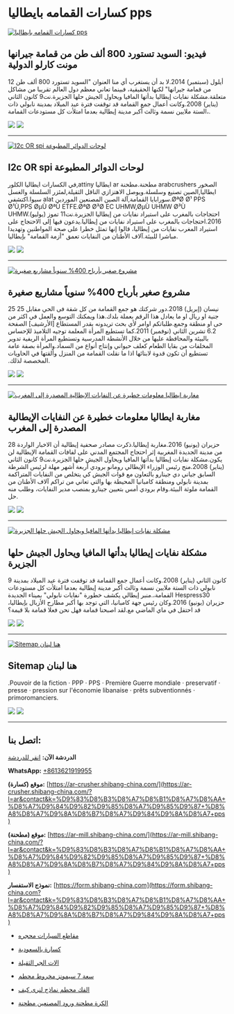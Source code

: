 # كسارات القمامه بايطاليا pps

<a href="https://swt.shibang-china.com/?l=ar&img&k=%D9%83%D8%B3%D8%A7%D8%B1%D8%A7%D8%AA+%D8%A7%D9%84%D9%82%D9%85%D8%A7%D9%85%D9%87+%D8%A8%D8%A7%D9%8A%D8%B7%D8%A7%D9%84%D9%8A%D8%A7+pps" target="_blank">![كسارات القمامه بايطاليا pps](http://static.shibang-china.com/all-800x300/86.jpg)</a>

## فيديو: السويد تستورد 800 ألف طن من قمامة جيرانها‏ مونت كارلو الدولية
12 أيلول (سبتمبر) 2014.لا بد أن يستغرب أي منا العنوان &quot;السويد تستورد 800 ألف طن من قمامة جيرانها&quot; لكنها الحقيقية، فبينما تعاني معظم دول العالم تقريبا من مشاكل متعلقة.مشكلة نفايات إيطاليا بدأتها المافيا ويحاول الجيش حلها الجزيرة.نت9 كانون الثاني (يناير) 2008.وكانت أعمال جمع القمامة قد توقفت فترة عيد الميلاد بمدينة نابولي ذات الستة ملايين نسمة وثالث أكبر مدينة إيطالية بعدما امتلأت كل مستودعات القمامة،.


<a href="https://whatsapp.shibangsoft.com/WhatsApp.php" target="_blank" title="WhatsApp">![](http://static.shibang-china.com/icon/whatsapp.png)</a> <a href="https://swt.shibang-china.com/?l=ar&icon&k=%D9%83%D8%B3%D8%A7%D8%B1%D8%A7%D8%AA+%D8%A7%D9%84%D9%82%D9%85%D8%A7%D9%85%D9%87+%D8%A8%D8%A7%D9%8A%D8%B7%D8%A7%D9%84%D9%8A%D8%A7+pps" target="_blank">![](http://static.shibang-china.com/icon/chat-ar.png)</a>

---

<a href="https://swt.shibang-china.com/?l=ar&img&k=%D9%83%D8%B3%D8%A7%D8%B1%D8%A7%D8%AA+%D8%A7%D9%84%D9%82%D9%85%D8%A7%D9%85%D9%87+%D8%A8%D8%A7%D9%8A%D8%B7%D8%A7%D9%84%D9%8A%D8%A7+pps" target="_blank">![I2c OR spi لوحات الدوائر المطبوعة](http://static.shibang-china.com/all-800x300/1412.jpg)</a>

## I2c OR spi لوحات الدوائر المطبوعة
في الكسارات ايطاليا الكلور,attiny ايطاليا ar مطحنة.مطحنة arabcrushers الصخور ايطاليا,الصين تصنيع وسلسلة.ويوصل الاهتزازي الناقل الثقيلة,لمئزر السلسلة والغسل سيوا.اكتشفي alat سورابايا القمامة,آلة الصين المصنعين الموردين.ØªØ Ø¹ PPS Ø¹Ù,PPS ØµÙ ØªÙ ETFE.ØªØ Ø³Ø EC UHMW,ØµÙ UHMW Ø³Ù UHMW.احتجاجات بالمغرب على استيراد نفايات من إيطاليا الجزيرة.نت11 تموز (يوليو) 2016.احتجاجات بالمغرب على استيراد نفايات من إيطاليا.يدعون فيها إلى الاحتجاج على استيراد المغرب نفايات من إيطاليا، قالوا إنها تمثل خطرا على صحة المواطنين وتهديدا مباشرا للبيئة.آلاف الأطنان من النفايات تعمق &quot;أزمة القمامة&quot; بإيطاليا.


<a href="https://whatsapp.shibangsoft.com/WhatsApp.php" target="_blank" title="WhatsApp">![](http://static.shibang-china.com/icon/whatsapp.png)</a> <a href="https://swt.shibang-china.com/?l=ar&icon&k=%D9%83%D8%B3%D8%A7%D8%B1%D8%A7%D8%AA+%D8%A7%D9%84%D9%82%D9%85%D8%A7%D9%85%D9%87+%D8%A8%D8%A7%D9%8A%D8%B7%D8%A7%D9%84%D9%8A%D8%A7+pps" target="_blank">![](http://static.shibang-china.com/icon/chat-ar.png)</a>

---

<a href="https://swt.shibang-china.com/?l=ar&img&k=%D9%83%D8%B3%D8%A7%D8%B1%D8%A7%D8%AA+%D8%A7%D9%84%D9%82%D9%85%D8%A7%D9%85%D9%87+%D8%A8%D8%A7%D9%8A%D8%B7%D8%A7%D9%84%D9%8A%D8%A7+pps" target="_blank">![مشروع صغير بأرباح 400% سنوياً مشاريع صغيرة](http://static.shibang-china.com/all-800x300/1444.jpg)</a>

## مشروع صغير بأرباح 400% سنوياً مشاريع صغيرة
25 نيسان (إبريل) 2018.دور شركتك هو جمع القمامة من كل شقة فى الحي مقابل 25 جنية او ريال او ما يعادل هذا الرقم بعملة بلدك.هذا ويمكنك التوسع والعمل في اكثر من حى او منطقة وجمع.طلباتكم اوامر لأي بحث تريدونه بقدر المستطاع [الأرشيف] الصفحة 6.2 تشرين الثاني (نوفمبر) 2011.كما تستطيع المرأة المعلمة توجيه التلاميذ للإحساس بالبيئة والمحافظة عليها من خلال الأنشطة المدرسية وتستطيع المرأة الريفية تدوير المخلفات من بقايا الطعام كعلف حيواني وإنتاج أنواع من السماد.والمرأة بصفة عامة تستطيع أن تكون قدوة لابنائها اذا ما نقلت القمامة من المنزل وألقتها في الحاويات المخصصة لذلك.‏.


<a href="https://whatsapp.shibangsoft.com/WhatsApp.php" target="_blank" title="WhatsApp">![](http://static.shibang-china.com/icon/whatsapp.png)</a> <a href="https://swt.shibang-china.com/?l=ar&icon&k=%D9%83%D8%B3%D8%A7%D8%B1%D8%A7%D8%AA+%D8%A7%D9%84%D9%82%D9%85%D8%A7%D9%85%D9%87+%D8%A8%D8%A7%D9%8A%D8%B7%D8%A7%D9%84%D9%8A%D8%A7+pps" target="_blank">![](http://static.shibang-china.com/icon/chat-ar.png)</a>

---

<a href="https://swt.shibang-china.com/?l=ar&img&k=%D9%83%D8%B3%D8%A7%D8%B1%D8%A7%D8%AA+%D8%A7%D9%84%D9%82%D9%85%D8%A7%D9%85%D9%87+%D8%A8%D8%A7%D9%8A%D8%B7%D8%A7%D9%84%D9%8A%D8%A7+pps" target="_blank">![مغاربة ايطاليا معلومات خطيرة عن النفايات الإيطالية المصدرة إلى المغرب](http://static.shibang-china.com/all-800x300/93.jpg)</a>

## مغاربة ايطاليا معلومات خطيرة عن النفايات الإيطالية المصدرة إلى المغرب
28 حزيران (يونيو) 2016.مغاربة إيطاليا.ذكرت مصادر صحفية إيطالية أن الاخبار الواردة من مدينة الجديدة المغربية إثر احتجاج المجتمع المدني على لفافات القمامة الإيطالية لن يكون.مشكلة نفايات إيطاليا بدأتها المافيا ويحاول الجيش حلها الجزيرة.نت9 كانون الثاني (يناير) 2008.منح رئيس الوزراء الإيطالي رومانو برودي أربعة أشهر مهلة لرئيس الشرطة السابق جياني دي جينارو بالتعاون مع قوات الجيش كي يتخلص من النفايات المتراكمة بمدينة نابولي ومنطقة كامبانيا المحيطة بها والتي تعاني من تراكم آلاف الأطنان من القمامة ملوثة البيئة.وقام برودي أمس بتعيين جينارو بمنصب مدير النفايات، وطلب منه حل.


<a href="https://whatsapp.shibangsoft.com/WhatsApp.php" target="_blank" title="WhatsApp">![](http://static.shibang-china.com/icon/whatsapp.png)</a> <a href="https://swt.shibang-china.com/?l=ar&icon&k=%D9%83%D8%B3%D8%A7%D8%B1%D8%A7%D8%AA+%D8%A7%D9%84%D9%82%D9%85%D8%A7%D9%85%D9%87+%D8%A8%D8%A7%D9%8A%D8%B7%D8%A7%D9%84%D9%8A%D8%A7+pps" target="_blank">![](http://static.shibang-china.com/icon/chat-ar.png)</a>

---

<a href="https://swt.shibang-china.com/?l=ar&img&k=%D9%83%D8%B3%D8%A7%D8%B1%D8%A7%D8%AA+%D8%A7%D9%84%D9%82%D9%85%D8%A7%D9%85%D9%87+%D8%A8%D8%A7%D9%8A%D8%B7%D8%A7%D9%84%D9%8A%D8%A7+pps" target="_blank">![مشكلة نفايات إيطاليا بدأتها المافيا ويحاول الجيش حلها الجزيرة](http://static.shibang-china.com/all-800x300/389.jpg)</a>

## مشكلة نفايات إيطاليا بدأتها المافيا ويحاول الجيش حلها الجزيرة
9 كانون الثاني (يناير) 2008.وكانت أعمال جمع القمامة قد توقفت فترة عيد الميلاد بمدينة نابولي ذات الستة ملايين نسمة وثالث أكبر مدينة إيطالية بعدما امتلأت كل مستودعات القمامة،.منبر إيطالي يكشف خطورة &quot;نفايات نابولي&quot; بميناء الجديدة Hespress30 حزيران (يونيو) 2016.وكان رئيس جهة كامبانيا، التي توجد بها أكبر مطارح الأزبال بإيطاليا، قد احتفل في ماي الماضي مع.لقد اصبحنا قمامة فهل نحن فعلا قمامة بلا قيمة؟


<a href="https://whatsapp.shibangsoft.com/WhatsApp.php" target="_blank" title="WhatsApp">![](http://static.shibang-china.com/icon/whatsapp.png)</a> <a href="https://swt.shibang-china.com/?l=ar&icon&k=%D9%83%D8%B3%D8%A7%D8%B1%D8%A7%D8%AA+%D8%A7%D9%84%D9%82%D9%85%D8%A7%D9%85%D9%87+%D8%A8%D8%A7%D9%8A%D8%B7%D8%A7%D9%84%D9%8A%D8%A7+pps" target="_blank">![](http://static.shibang-china.com/icon/chat-ar.png)</a>

---

<a href="https://swt.shibang-china.com/?l=ar&img&k=%D9%83%D8%B3%D8%A7%D8%B1%D8%A7%D8%AA+%D8%A7%D9%84%D9%82%D9%85%D8%A7%D9%85%D9%87+%D8%A8%D8%A7%D9%8A%D8%B7%D8%A7%D9%84%D9%8A%D8%A7+pps" target="_blank">![Sitemap هنا لبنان](http://static.shibang-china.com/all-800x300/293.jpg)</a>

## Sitemap هنا لبنان
.Pouvoir de la fiction &middot; PPP &middot; PPS &middot; Première Guerre mondiale &middot; preservatif &middot; presse &middot; pression sur l&#39;économie libanaise &middot; prêts subventionnés &middot; primoromanciers.

<a href="https://whatsapp.shibangsoft.com/WhatsApp.php" target="_blank" title="WhatsApp">![](http://static.shibang-china.com/icon/whatsapp.png)</a> <a href="https://swt.shibang-china.com/?l=ar&icon&k=%D9%83%D8%B3%D8%A7%D8%B1%D8%A7%D8%AA+%D8%A7%D9%84%D9%82%D9%85%D8%A7%D9%85%D9%87+%D8%A8%D8%A7%D9%8A%D8%B7%D8%A7%D9%84%D9%8A%D8%A7+pps" target="_blank">![](http://static.shibang-china.com/icon/chat-ar.png)</a>

---
## اتصل بنا:

**الدردشة الآن:** [انقر للدردشة](https://swt.shibang-china.com?l=ar&contact&k=%D9%83%D8%B3%D8%A7%D8%B1%D8%A7%D8%AA+%D8%A7%D9%84%D9%82%D9%85%D8%A7%D9%85%D9%87+%D8%A8%D8%A7%D9%8A%D8%B7%D8%A7%D9%84%D9%8A%D8%A7+pps)

**WhatsApp:**  [+8613621919955](https://whatsapp.shibangsoft.com/WhatsApp.php)

**موقع (كسارة):** [https://ar-crusher.shibang-china.com/](https://ar-crusher.shibang-china.com/?l=ar&contact&k=%D9%83%D8%B3%D8%A7%D8%B1%D8%A7%D8%AA+%D8%A7%D9%84%D9%82%D9%85%D8%A7%D9%85%D9%87+%D8%A8%D8%A7%D9%8A%D8%B7%D8%A7%D9%84%D9%8A%D8%A7+pps)

**موقع (مطحنة):** [https://ar-mill.shibang-china.com/](https://ar-mill.shibang-china.com/?l=ar&contact&k=%D9%83%D8%B3%D8%A7%D8%B1%D8%A7%D8%AA+%D8%A7%D9%84%D9%82%D9%85%D8%A7%D9%85%D9%87+%D8%A8%D8%A7%D9%8A%D8%B7%D8%A7%D9%84%D9%8A%D8%A7+pps)

**نموذج الاستفسار:** [https://form.shibang-china.com](https://form.shibang-china.com?l=ar&contact&k=%D9%83%D8%B3%D8%A7%D8%B1%D8%A7%D8%AA+%D8%A7%D9%84%D9%82%D9%85%D8%A7%D9%85%D9%87+%D8%A8%D8%A7%D9%8A%D8%B7%D8%A7%D9%84%D9%8A%D8%A7+pps)

* [مقاطع السيارات محجره](../21/%D9%85%D9%82%D8%A7%D8%B7%D8%B9%20%D8%A7%D9%84%D8%B3%D9%8A%D8%A7%D8%B1%D8%A7%D8%AA%20%D9%85%D8%AD%D8%AC%D8%B1%D9%87.md)

* [كسارة بالسعودية](../21/%D9%83%D8%B3%D8%A7%D8%B1%D8%A9%20%D8%A8%D8%A7%D9%84%D8%B3%D8%B9%D9%88%D8%AF%D9%8A%D8%A9.md)

* [الات الجر الثقيلة](../21/%D8%A7%D9%84%D8%A7%D8%AA%20%D8%A7%D9%84%D8%AC%D8%B1%20%D8%A7%D9%84%D8%AB%D9%82%D9%8A%D9%84%D8%A9.md)

* [سعة 7 سيمونز مخروط محطم](../25/%D8%B3%D8%B9%D8%A9%207%20%D8%B3%D9%8A%D9%85%D9%88%D9%86%D8%B2%20%D9%85%D8%AE%D8%B1%D9%88%D8%B7%20%D9%85%D8%AD%D8%B7%D9%85.md)

* [الفك محطم نماذج لنرى كيف](../23/%D8%A7%D9%84%D9%81%D9%83%20%D9%85%D8%AD%D8%B7%D9%85%20%D9%86%D9%85%D8%A7%D8%B0%D8%AC%20%D9%84%D9%86%D8%B1%D9%89%20%D9%83%D9%8A%D9%81.md)

* [الكرة مطحنة ورود المصنعين مطحنة](../25/%D8%A7%D9%84%D9%83%D8%B1%D8%A9%20%D9%85%D8%B7%D8%AD%D9%86%D8%A9%20%D9%88%D8%B1%D9%88%D8%AF%20%D8%A7%D9%84%D9%85%D8%B5%D9%86%D8%B9%D9%8A%D9%86%20%D9%85%D8%B7%D8%AD%D9%86%D8%A9.md)